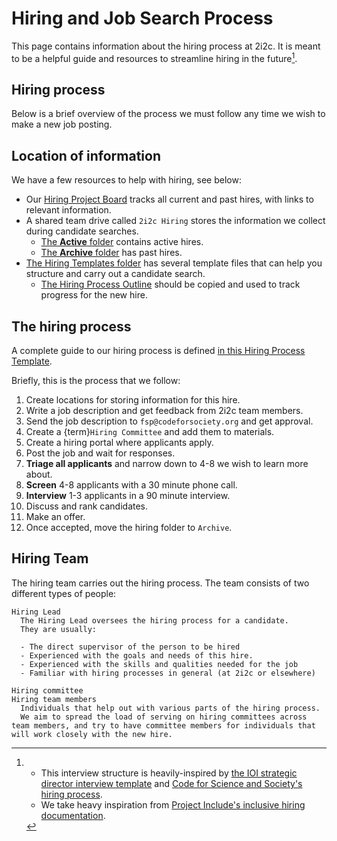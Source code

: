 # Hiring and Job Search Process

This page contains information about the hiring process at 2i2c.
It is meant to be a helpful guide and resources to streamline hiring in the future[^references].

[^references]: 
    - This interview structure is heavily-inspired by [the IOI strategic director interview template](https://docs.google.com/document/d/1q9tfzu5VRi6kW4A5JLOF7CXHzVNJQE502q68BmfRUjs/edit) and [Code for Science and Society's hiring process](https://docs.google.com/document/d/12IgSVi2UMfW3PPHkK3iPESghM2kgZ_E-4mYhOzO1JRo/edit).
    - We take heavy inspiration from [Project Include's inclusive hiring documentation](https://projectinclude.org/hiring).


## Hiring process

Below is a brief overview of the process we must follow any time we wish to make a new job posting.

## Location of information

We have a few resources to help with hiring, see below:

- Our [Hiring Project Board](https://github.com/orgs/2i2c-org/projects/37) tracks all current and past hires, with links to relevant information.
- A shared team drive called `2i2c Hiring` stores the information we collect during candidate searches.
  - [The **Active** folder](https://drive.google.com/drive/folders/1XGkoF1oyBfP1T_NiAX0tHkf2HxIqA84O?usp=share_link) contains active hires.
  - [The **Archive** folder](https://drive.google.com/drive/folders/1eu8c2GpGnvUF0TuukdDhxoyMxj4au2sQ?usp=share_link) has past hires.
- [The Hiring Templates folder](https://drive.google.com/drive/folders/1J6b1d-Kzkmhfb7VupptfpP19rt9Fmj0u?usp=sharing) has several template files that can help you structure and carry out a candidate search.
  - [The Hiring Process Outline](https://docs.google.com/document/d/12OGWrjBXRQwfGuR1lE-uxJLsCKrKu5yvm3xNibndJTA/edit?usp=share_link) should be copied and used to track progress for the new hire.

## The hiring process

A complete guide to our hiring process is defined [in this Hiring Process Template](https://docs.google.com/document/d/12OGWrjBXRQwfGuR1lE-uxJLsCKrKu5yvm3xNibndJTA/edit#).

Briefly, this is the process that we follow:

1. Create locations for storing information for this hire.
2. Write a job description and get feedback from 2i2c team members.
3. Send the job description to `fsp@codeforsociety.org` and get approval.
4. Create a {term}`Hiring Committee` and add them to materials.
5. Create a hiring portal where applicants apply.
6. Post the job and wait for responses.
7. **Triage all applicants** and narrow down to 4-8 we wish to learn more about.
8. **Screen** 4-8 applicants with a 30 minute phone call.
9. **Interview** 1-3 applicants in a 90 minute interview.
10. Discuss and rank candidates.
11. Make an offer.
12. Once accepted, move the hiring folder to `Archive`.

## Hiring Team

The hiring team carries out the hiring process.
The team consists of two different types of people:

```{glossary}
Hiring Lead
  The Hiring Lead oversees the hiring process for a candidate.
  They are usually:

  - The direct supervisor of the person to be hired
  - Experienced with the goals and needs of this hire.
  - Experienced with the skills and qualities needed for the job
  - Familiar with hiring processes in general (at 2i2c or elsewhere)

Hiring committee
Hiring team members
  Individuals that help out with various parts of the hiring process.
  We aim to spread the load of serving on hiring committees across team members, and try to have committee members for individuals that will work closely with the new hire.
```
